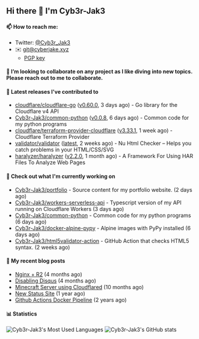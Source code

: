 ## Hi there 👋 I'm Cyb3r-Jak3

#### 📫 How to reach me:
  - Twitter: [@Cyb3r_Jak3](https://twitter.com/Cyb3r_Jak3)
  - ✉️ git@cyberjake.xyz
    - [PGP key](https://gist.githubusercontent.com/Cyb3r-Jak3/d1068b61b50239b171faf018a0269f67/raw/b876db002e6b0630795382c0b9134771ffa5fe3a/cyb3rjak3@pm.me.asc)


#### 👯 I’m looking to collaborate on any project as I like diving into new topics. Please reach out to me to collaborate.


#### 🔭 Latest releases I've contributed to

- [cloudflare/cloudflare-go](https://github.com/cloudflare/cloudflare-go) ([v0.60.0](https://github.com/cloudflare/cloudflare-go/releases/tag/v0.60.0), 3 days ago) - Go library for the Cloudflare v4 API
- [Cyb3r-Jak3/common-python](https://github.com/Cyb3r-Jak3/common-python) ([v0.0.8](https://github.com/Cyb3r-Jak3/common-python/releases/tag/v0.0.8), 6 days ago) - Common code for my python programs
- [cloudflare/terraform-provider-cloudflare](https://github.com/cloudflare/terraform-provider-cloudflare) ([v3.33.1](https://github.com/cloudflare/terraform-provider-cloudflare/releases/tag/v3.33.1), 1 week ago) - Cloudflare Terraform Provider
- [validator/validator](https://github.com/validator/validator) ([latest](https://github.com/validator/validator/releases/tag/latest), 2 weeks ago) - Nu Html Checker – Helps you catch problems in your HTML/CSS/SVG
- [haralyzer/haralyzer](https://github.com/haralyzer/haralyzer) ([v2.2.0](https://github.com/haralyzer/haralyzer/releases/tag/v2.2.0), 1 month ago) - A Framework For Using HAR Files To Analyze Web Pages

#### 👷 Check out what I'm currently working on

- [Cyb3r-Jak3/portfolio](https://github.com/Cyb3r-Jak3/portfolio) -  Source content for my portfolio website. (2 days ago)
- [Cyb3r-Jak3/workers-serverless-api](https://github.com/Cyb3r-Jak3/workers-serverless-api) - Typescript version of my API running on Cloudflare Workers (3 days ago)
- [Cyb3r-Jak3/common-python](https://github.com/Cyb3r-Jak3/common-python) - Common code for my python programs (6 days ago)
- [Cyb3r-Jak3/docker-alpine-pypy](https://github.com/Cyb3r-Jak3/docker-alpine-pypy) - Alpine images with PyPy installed (6 days ago)
- [Cyb3r-Jak3/html5validator-action](https://github.com/Cyb3r-Jak3/html5validator-action) - GitHub Action that checks HTML5 syntax. (2 weeks ago)

#### 📜 My recent blog posts

- [Nginx &#43; R2](https://blog.cyberjake.xyz/Nginx-Proxy-R2/) (4 months ago)
- [Disabling Disqus](https://blog.cyberjake.xyz/Disabling-Disqus/) (4 months ago)
- [Minecraft Server using Cloudflared](https://blog.cyberjake.xyz/Cloudflared-Minecraft/) (10 months ago)
- [New Status Site](https://blog.cyberjake.xyz/New-Status-Site/) (1 year ago)
- [Github Actions Docker Pipeline](https://blog.cyberjake.xyz/Github-Action-Docker/) (2 years ago)


#### 📊 Statistics
![Cyb3r-Jak3's Most Used Languages](https://github-readme-stats.vercel.app/api/top-langs/?username=Cyb3r-Jak3&theme=cobalt&hide=css,html,scss)
![Cyb3r-Jak3's GitHub stats](https://github-readme-stats.vercel.app/api?username=Cyb3r-Jak3&count_private=true&show_icons=true&theme=cobalt&line_height=40)
